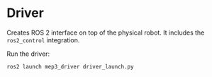 # Driver

Creates ROS 2 interface on top of the physical robot. It includes the `ros2_control` integration.

Run the driver:
```bash
ros2 launch mep3_driver driver_launch.py
```
